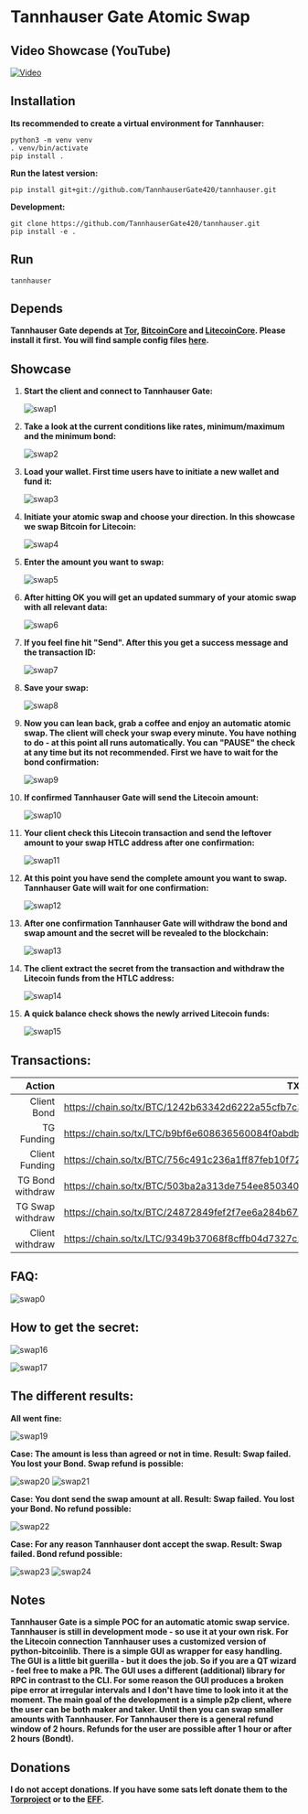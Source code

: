 # Tannhauser Gate Atomic Swap

## Video Showcase (YouTube)

[![Video](https://img.youtube.com/vi/qfZ3Hac58Pw/0.jpg)](https://youtu.be/watch?v=qfZ3Hac58Pw "TannhauserGate")

## Installation

**Its recommended to create a virtual environment for Tannhauser:**
```
python3 -m venv venv
. venv/bin/activate
pip install .
```

**Run the latest version:**
```
pip install git+git://github.com/TannhauserGate420/tannhauser.git
```

**Development:**
```
git clone https://github.com/TannhauserGate420/tannhauser.git
pip install -e .
```

## Run
```
tannhauser
```

## Depends

**Tannhauser Gate depends at [Tor](https://github.com/torproject/tor), [BitcoinCore](https://github.com/bitcoin/bitcoin) and [LitecoinCore](https://github.com/litecoin-project/litecoin). Please install it first. You will find sample config files [here](https://github.com/TannhauserGate420/tannhauser/tree/main/atomicswap/contrib).**

## Showcase

1. **Start the client and connect to Tannhauser Gate:**

   ![swap1](https://github.com/TannhauserGate420/tannhauser/blob/main/atomicswap/contrib/images/swap1.png)


2. **Take a look at the current conditions like rates, minimum/maximum and the minimum bond:**

   ![swap2](https://github.com/TannhauserGate420/tannhauser/blob/main/atomicswap/contrib/images/swap2.png)


3. **Load your wallet. First time users have to initiate a new wallet and fund it:**

   ![swap3](https://github.com/TannhauserGate420/tannhauser/blob/main/atomicswap/contrib/images/swap3.png)


4. **Initiate your atomic swap and choose your direction. In this showcase we swap Bitcoin for Litecoin:**

   ![swap4](https://github.com/TannhauserGate420/tannhauser/blob/main/atomicswap/contrib/images/swap4.png)


5. **Enter the amount you want to swap:**

   ![swap5](https://github.com/TannhauserGate420/tannhauser/blob/main/atomicswap/contrib/images/swap5.png)


6. **After hitting OK you will get an updated summary of your atomic swap with all relevant data:**

   ![swap6](https://github.com/TannhauserGate420/tannhauser/blob/main/atomicswap/contrib/images/swap6.png)


7. **If you feel fine hit "Send". After this you get a success message and the transaction ID:**

   ![swap7](https://github.com/TannhauserGate420/tannhauser/blob/main/atomicswap/contrib/images/swap7.png)


8. **Save your swap:**

   ![swap8](https://github.com/TannhauserGate420/tannhauser/blob/main/atomicswap/contrib/images/swap8.png)


9. **Now you can lean back, grab a coffee and enjoy an automatic atomic swap. The client will check your swap every minute. You have nothing to do - at this point all runs automatically. You can "PAUSE" the check at any time but its not recommended. First we have to wait for the bond confirmation:**

   ![swap9](https://github.com/TannhauserGate420/tannhauser/blob/main/atomicswap/contrib/images/swap9.png)


10. **If confirmed Tannhauser Gate will send the Litecoin amount:**

    ![swap10](https://github.com/TannhauserGate420/tannhauser/blob/main/atomicswap/contrib/images/swap10.png)


11. **Your client check this Litecoin transaction and send the leftover amount to your swap HTLC address after one confirmation:**

    ![swap11](https://github.com/TannhauserGate420/tannhauser/blob/main/atomicswap/contrib/images/swap11.png)


12. **At this point you have send the complete amount you want to swap. Tannhauser Gate will wait for one confirmation:**

    ![swap12](https://github.com/TannhauserGate420/tannhauser/blob/main/atomicswap/contrib/images/swap12.png)


13. **After one confirmation Tannhauser Gate will withdraw the bond and swap amount and the secret will be revealed to the blockchain:**

    ![swap13](https://github.com/TannhauserGate420/tannhauser/blob/main/atomicswap/contrib/images/swap13.png)


14. **The client extract the secret from the transaction and withdraw the Litecoin funds from the HTLC address:**

    ![swap14](https://github.com/TannhauserGate420/tannhauser/blob/main/atomicswap/contrib/images/swap14.png)


15. **A quick balance check shows the newly arrived Litecoin funds:**

    ![swap15](https://github.com/TannhauserGate420/tannhauser/blob/main/atomicswap/contrib/images/swap15.png)

## Transactions:

|           Action | TXID                                                         |
| ---------------: | ------------------------------------------------------------ |
|      Client Bond | https://chain.so/tx/BTC/1242b63342d6222a55cfb7c339142acb3e23937b255aeb108a6783ddad56b07c |
|       TG Funding | https://chain.so/tx/LTC/b9bf6e608636560084f0abdb2a552feaaa18452439c90c0c38abc77c0976fddc |
|   Client Funding | https://chain.so/tx/BTC/756c491c236a1ff87feb10f72001fc2450f1815333b38995f23daf034e17fdb0 |
| TG Bond withdraw | https://chain.so/tx/BTC/503ba2a313de754ee850340dd8aac601df11c3586d115abd8c647ce34bf3e46c |
| TG Swap withdraw | https://chain.so/tx/BTC/24872849fef2f7ee6a284b675eb28c9d2a16bf8b550f586cd185004588dcdf14 |
|  Client withdraw | https://chain.so/tx/LTC/9349b37068f8cffb04d7327c2d92930f3d7771999e31d2e8362c8bb03d7a23f0 |

## FAQ:

![swap0](https://github.com/TannhauserGate420/tannhauser/blob/main/atomicswap/contrib/images/swap0.png)

## How to get the secret:

![swap16](https://github.com/TannhauserGate420/tannhauser/blob/main/atomicswap/contrib/images/swap16.png)

![swap17](https://github.com/TannhauserGate420/tannhauser/blob/main/atomicswap/contrib/images/swap17.png)

## The different results:

**All went fine:**

![swap19](https://github.com/TannhauserGate420/tannhauser/blob/main/atomicswap/contrib/images/swap19.png)

**Case: The amount is less than agreed or not in time. Result: Swap failed. You lost your Bond. Swap refund is possible:**

![swap20](https://github.com/TannhauserGate420/tannhauser/blob/main/atomicswap/contrib/images/swap20.png)
![swap21](https://github.com/TannhauserGate420/tannhauser/blob/main/atomicswap/contrib/images/swap21.png)

**Case: You dont send the swap amount at all. Result: Swap failed. You lost your Bond. No refund possible:**

![swap22](https://github.com/TannhauserGate420/tannhauser/blob/main/atomicswap/contrib/images/swap22.png)

**Case: For any reason Tannhauser dont accept the swap. Result: Swap failed. Bond refund possible:**

![swap23](https://github.com/TannhauserGate420/tannhauser/blob/main/atomicswap/contrib/images/swap23.png)
![swap24](https://github.com/TannhauserGate420/tannhauser/blob/main/atomicswap/contrib/images/swap24.png)

## Notes

**Tannhauser Gate  is a simple POC for an automatic atomic swap service. Tannhauser  is still in development mode - so use it at your own risk. For the Litecoin connection Tannhauser uses a customized version of python-bitcoinlib. There is a simple GUI as wrapper for easy handling. The GUI is a little bit guerilla - but it does the job. So if you are a QT wizard - feel free to make a PR. The GUI uses a different (additional) library for RPC in contrast to the CLI. For some reason the GUI produces a broken pipe error at irregular intervals and I don't have time to look into it at the moment. The main goal of the development is a simple p2p client, where the user can be both maker and taker. Until then you can swap smaller amounts with Tannhauser. For Tannhauser there is a general refund window of 2 hours. Refunds for the user are possible after 1 hour or after 2 hours (Bondt).**

## Donations

**I do not accept donations. If you have some sats left donate them to the [Torproject](https://donate.torproject.org/cryptocurrency/) or to the [EFF](https://supporters.eff.org/donate/join-eff-4).**
